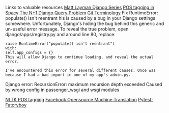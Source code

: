 Links to valuable resources
[Matt Layman Django Series](https://www.mattlayman.com/understand-django/administer-all-the-things/)
[POS tagging in Spacy](https://machinelearningknowledge.ai/tutorial-on-spacy-part-of-speech-pos-tagging/)
[The N+1 Django Query Problem](https://scoutapm.com/blog/django-and-the-n1-queries-problem)
[Git Terminology](https://opensource.com/article/19/2/git-terminology)
Fix RuntimeError: populate() isn't reentrant
    his is caused by a bug in your Django settings somewhere. Unfortunately, Django's hiding the bug behind this generic and un-useful error message. 
    To reveal the true problem, open django/apps/registry.py and around line 80, replace:

    raise RuntimeError("populate() isn't reentrant")
    with:
    self.app_configs = {}
    This will allow Django to continue loading, and reveal the actual error.

    I've encountered this error for several different causes. Once was because I had a bad import in one of my app's admin.py.

Django error: RecursionError: maximum recursion depth exceeded
    Caused by wrong config in passenger_wsgi and wsgi modules

[NLTK POS tagging](https://www.learntek.org/blog/categorizing-pos-tagging-nltk-python/)
[Facebook Opensource Machine Translation](https://github.com/facebookresearch/fairseq)
[Pytest-Fatoryboy](https://schegel.net/posts/simplied-django-tests-with-pytest-and-pytest-factoryboy/)